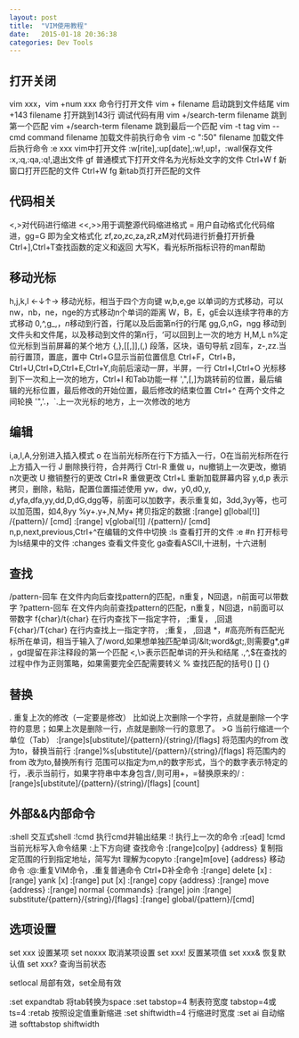 ```yaml
---
layout: post
title:  "VIM使用教程"
date:   2015-01-18 20:36:38
categories: Dev Tools
---
```



## 打开关闭
vim xxx，vim +num xxx 命令行打开文件
vim + filename 启动跳到文件结尾
vim +143 filename 打开跳到143行 调试代码有用
vim +/search-term filename 跳到第一个匹配
vim +/search-term filename 跳到最后一个匹配
vim -t tag 
vim --cmd command filename 加载文件前执行命令
vim -c ":50" filename 加载文件后执行命令
:e xxx vim中打开文件
:w[rite],:up[date],:w!,up!，:wall保存文件
:x,:q,:qa,:q!,退出文件
gf 普通模式下打开文件名为光标处文字的文件
Ctrl+W f 新窗口打开匹配的文件
Ctrl+W fg 新tab页打开匹配的文件


## 代码相关
<,>对代码进行缩进
<<,>>用于调整源代码缩进格式
= 用户自动格式化代码缩进，gg=G 即为全文格式化
zf,zo,zc,za,zR,zM对代码进行折叠打开折叠
Ctrl+],Ctrl+T查找函数的定义和返回
大写K，看光标所指标识符的man帮助

## 移动光标
h,j,k,l ←↓↑→ 移动光标，相当于四个方向键
w,b,e,ge 以单词的方式移动，可以nw，nb，ne，nge的方式移动n个单词的距离
W，B，E，gE会以连续字符串的方式移动
0,^,g_,$，n$移动到行首，行尾以及后面第n行的行尾
gg,G,nG，ngg 移动到文件头和文件尾，以及移动到文件的第n行，‘可以回到上一次的地方
H,M,L n%定位光标到当前屏幕的某个地方
{,},[[,]],(,) 段落，区块，语句导航
z回车，z-,zz.当前行置顶，置底，置中
Ctrl+G显示当前位置信息
Ctrl+F，Ctrl+B，Ctrl+U,Ctrl+D,Ctrl+E,Ctrl+Y,向前后滚动一屏，半屏，一行
Ctrl+I,Ctrl+O 光标移到下一次和上一次的地方，Ctrl+I 和Tab功能一样
',",[,]为跳转前的位置，最后编辑的光标位置，最后修改的开始位置，最后修改的结束位置
Ctrl+^ 在两个文件之间轮换
'",'.，`.上一次光标的地方，上一次修改的地方

## 编辑
i,a,I,A,分别进入插入模式
o 在当前光标所在行下方插入一行，O在当前光标所在行上方插入一行
J 删除换行符，合并两行
Ctrl-R 重做
u，nu撤销上一次更改，撤销n次更改
U 撤销整行的更改
Ctrl+R 重做更改
Ctrl+L 重新加载屏幕内容
y,d,p 表示拷贝，删除，粘贴，配置位置描述使用 yw，dw，y0,d0,y$,d$,yfa,dfa,yy,dd,D,dG,dgg等，前面可以加数字，表示重复如，3dd,3yy等，也可以加范围，如4,8yy
%y+.y+,N,My+ 拷贝指定的数据
:[range] g[lobal[!]] /{pattern}/ [cmd]
:[range] v[global[!]] /{pattern}/ [cmd]
n,p,next,previous,Ctrl+^在编辑的文件中切换
:ls 查看打开的文件
:e #n 打开标号为ls结果中的文件
:changes 查看文件变化
ga查看ASCII,十进制，十六进制

## 查找
/pattern-回车  在文件内向后查找pattern的匹配，n重复，N回退，n前面可以带数字
?pattern-回车  在文件内向前查找pattern的匹配，n重复，N回退，n前面可以带数字
f{char}/t{char} 在行内查找下一指定字符， ;重复， ,回退
F{char}/T{char} 在行内查找上一指定字符， ;重复， ,回退
\*，#高亮所有匹配光标所在单词，相当于输入了/word,如果想单独匹配单词/\&lt;word\&gt;,则需要g\*,g# ，gd提留在非注释段的第一个匹配
\<,\\>表示匹配单词的开头和结尾
.,^,$在查找的过程中作为正则策略，如果需要完全匹配需要转义
% 查找匹配的括号() [] {}


## 替换
. 重复上次的修改（一定要是修改） 比如说上次删除一个字符，点就是删除一个字符的意思；如果上次是删除一行，点就是删除一行的意思了。
\>G 当前行缩进一个单位（Tab）
:[range]s[ubstitute]/{pattern}/{string}/[flags] 将范围内的from 改为to，替换当前行
:[range]%s[ubstitute]/{pattern}/{string}/[flags] 将范围内的from 改为to,替换所有行
范围可以指定为m,n的数字形式，当个的数字表示特定的行，.表示当前行，如果字符串中本身包含/,则可用+，=替换原来的/
:[range]s[ubstitute]/{pattern}/{string}/[flags] [count]

## 外部&&内部命令
:shell 交互式shell
:!cmd 执行cmd并输出结果
:! 执行上一次的命令
:r[ead] !cmd当前光标写入命令结果
:上下方向键 查找命令
:[range]co[py] {address} 复制指定范围的行到指定地址，简写为t 理解为copyto
:[range]m[ove] {address} 移动命令
:@:重复VIM命令，.重复普通命令
Ctrl+D补全命令
:[range] delete [x]
:[range] yank [x]
:[range] put [x]
:[range] copy {address}
:[range] move {address}
:[range] normal {commands}
:[range] join
:[range] substitute/{pattern}/{string}/[flags]
:[range] global/{pattern}/[cmd]

## 选项设置
set xxx 设置某项
set noxxx 取消某项设置
set xxx! 反置某项值
set xxx& 恢复默认值
set xxx? 查询当前状态

setlocal 局部有效，set全局有效

:set expandtab 将tab转换为space
:set tabstop=4 制表符宽度 tabstop=4或ts=4
:retab 按照设定值重新缩进
:set shiftwidth=4 行缩进时宽度
:set ai 自动缩进
softtabstop
shiftwidth
